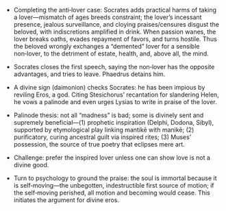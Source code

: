 - Completing the anti‑lover case: Socrates adds practical harms of taking a lover—mismatch of ages breeds constraint; the lover’s incessant presence, jealous surveillance, and cloying praises/censures disgust the beloved, with indiscretions amplified in drink. When passion wanes, the lover breaks oaths, evades repayment of favors, and turns hostile. Thus the beloved wrongly exchanges a “demented” lover for a sensible non‑lover, to the detriment of estate, health, and, above all, the mind.

- Socrates closes the first speech, saying the non‑lover has the opposite advantages, and tries to leave. Phaedrus detains him.

- A divine sign (daimonion) checks Socrates: he has been impious by reviling Eros, a god. Citing Stesichorus’ recantation for slandering Helen, he vows a palinode and even urges Lysias to write in praise of the lover.

- Palinode thesis: not all “madness” is bad; some is divinely sent and supremely beneficial—(1) prophetic inspiration (Delphi, Dodona, Sibyl), supported by etymological play linking mantikē with manikē; (2) purificatory, curing ancestral guilt via inspired rites; (3) Muses’ possession, the source of true poetry that eclipses mere art.

- Challenge: prefer the inspired lover unless one can show love is not a divine good.

- Turn to psychology to ground the praise: the soul is immortal because it is self‑moving—the unbegotten, indestructible first source of motion; if the self‑moving perished, all motion and becoming would cease. This initiates the argument for divine eros.